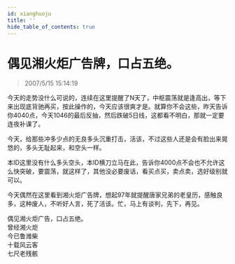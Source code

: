 ```yaml
---
id: xianghuoju
title: ''
hide_table_of_contents: true
---
```


# 偶见湘火炬广告牌，口占五绝。

> 2007/5/15 15:14:19

今天的走势没什么可说的，连续在这里提醒了N天了，中枢震荡就是逢高出，等下来出现底背驰再买，按此操作的，今天应该很爽才是。就算你不会这些，昨天告诉你4040点，今天1046的最后反抽，然后跌破5日线，这都看不明白，那就一定要连夜补课了。

今天，给那些冲多少点的无良多头沉重打击，活该，不过这些人还是会有脸出来晃悠的，多头无耻起来，和空头一样。

本ID这里没有什么多头空头，本ID横刀立马在此，告诉你4000点不会也不允许这么快突破，要震荡，就这样了，其他没必要废话，看买点买，卖点卖，选好级别就可以。

今天偶然在这里看到湘火炬广告牌，想起97年就提醒唐家兄弟的老皇历，感触良多，这种废人，不听好人言，死了活该。忙，马上有谈判，先下，再见。 

<div style={{textAlign: 'center', marginBottom: '10px'}}>偶见湘火炬广告，口占五绝。 </div>
<div style={{color: '#FF0000', fontSize: '32px', fontWeight: '500', textAlign: 'center', lineHeight: '180%'}}>
曾经湘火炬<br/>
今已鲁潍柴<br/>
十载风云客<br/>
七尺老残骸
</div>